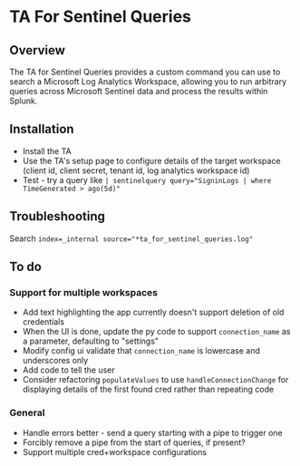 # TA For Sentinel Queries

## Overview

The TA for Sentinel Queries provides a custom command you can use to search a Microsoft Log Analytics Workspace, allowing you to run arbitrary queries across Microsoft Sentinel data and process the results within Splunk.

## Installation

- Install the TA
- Use the TA's setup page to configure details of the target workspace (client id, client secret, tenant id, log analytics workspace id)
- Test - try a query like `| sentinelquery query="SigninLogs | where TimeGenerated > ago(5d)"`

## Troubleshooting

Search `index=_internal source="*ta_for_sentinel_queries.log"`

## To do

### Support for multiple workspaces

- Add text highlighting the app currently doesn't support deletion of old credentials
- When the UI is done, update the py code to support `connection_name` as a parameter, defaulting to "settings"
- Modify config ui validate that `connection_name` is lowercase and underscores only
- Add code to tell the user 
- Consider refactoring `populateValues` to use `handleConnectionChange` for displaying details of the first found cred rather than repeating code

### General

- Handle errors better - send a query starting with a pipe to trigger one
- Forcibly remove a pipe from the start of queries, if present?
- Support multiple cred+workspace configurations